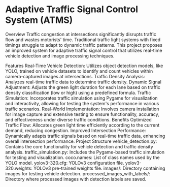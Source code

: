 # Adaptive Traffic Signal Control System (ATMS)
Overview
Traffic congestion at intersections significantly disrupts traffic flow and wastes motorists' time. Traditional traffic light systems with fixed timings struggle to adapt to dynamic traffic patterns. This project proposes an improved system for adaptive traffic signal control that utilizes real-time vehicle detection and image processing techniques.

Features
Real-Time Vehicle Detection: Utilizes object detection models, like YOLO, trained on vehicle datasets to identify and count vehicles within camera-captured images at intersections.
Traffic Density Analysis: Analyzes real-time traffic data to determine traffic density.
Dynamic Signal Adjustment: Adjusts the green light duration for each lane based on traffic density classification (low or high) using a predefined formula.
Traffic Simulation: Incorporates traffic simulation using Pygame for visualization and interactivity, allowing for testing the system's performance in various traffic scenarios.
Real-World Implementation: Involves camera installation for image capture and extensive testing to ensure functionality, accuracy, and effectiveness under diverse traffic conditions.
Benefits
Optimized Traffic Flow: Allocates green light time efficiently according to the current demand, reducing congestion.
Improved Intersection Performance: Dynamically adapts traffic signals based on real-time traffic data, enhancing overall intersection performance.
Project Structure
vehicle_detection.py: Contains the core functionality for vehicle detection and traffic density analysis.
traffic_simulation.py: Includes the Pygame-based traffic simulation for testing and visualization.
coco.names: List of class names used by the YOLO model.
yolov3-320.cfg: YOLOv3 configuration file.
yolov3-320.weights: YOLOv3 pre-trained weights file.
images/: Directory containing images for testing vehicle detection.
processed_images_with_labels/: Directory where processed images with detection labels are saved.
